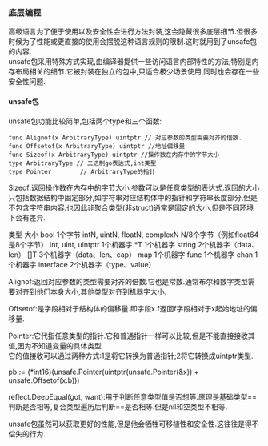 ### 底层编程 ###

高级语言为了便于使用以及安全性会进行方法封装,这会隐藏很多底层细节.但很多时候为了性能或更直接的使用会摆脱这种语言规则的限制.这时就用到了unsafe包的内容.    
unsafe包采用特殊方式实现,由编译器提供一些访问语言内部特性的方法,特别是内存布局相关的细节.它被封装在独立的包中,只适合极少场景使用,同时也会存在一些安全性问题.    

#### unsafe包 ####

unsafe包功能比较简单,包括两个type和三个函数:
	
	func Alignof(x ArbitraryType) uintptr // 对应参数的类型需要对齐的倍数.
	func Offsetof(x ArbitraryType) uintptr //地址偏移量
	func Sizeof(x ArbitraryType) uintptr //操作数在内存中的字节大小
	type ArbitraryType // 二进制go表达式,int类型
	type Pointer		// ArbitraryType的指针


Sizeof:返回操作数在内存中的字节大小,参数可以是任意类型的表达式.返回的大小只包括数据结构中固定部分,如字符串对应结构体中的指针和字符串长度部分,但是不包含字符串内容.也因此非聚合类型(非struct)通常是固定的大小,但是不同环境下会有差异.

类型	大小
bool	1个字节
intN, uintN, floatN, complexN	N/8个字节（例如float64是8个字节）
int, uint, uintptr	1个机器字
*T	1个机器字
string	2个机器字（data、len）
[]T	3个机器字（data、len、cap）
map	1个机器字
func	1个机器字
chan	1个机器字
interface	2个机器字（type、value）

Alignof:返回对应参数的类型需要对齐的倍数.它也是常数.通常布尔和数字类型需要对齐到他们本身大小,其他类型对齐到机器字大小.

Offsetof:是字段相对于结构体的偏移量.即字段x.f返回f字段相对于x起始地址的偏移量.

Pointer:它代指任意类型的指针.它和普通指针一样可以比较,但是不能直接接收其值,因为不知道变量的具体类型.     
它的值接收可以通过两种方式:1是将它转换为普通指针;2将它转换成uintptr类型.

pb := (*int16)(unsafe.Pointer(uintptr(unsafe.Pointer(&x)) + unsafe.Offsetof(x.b)))



reflect.DeepEqual(got, want):用于判断任意类型值是否想等.原理是基础类型==判断是否相等,复合类型遍历后判断==是否相等.但是nil和空类型不相等.

unsafe包虽然可以获取更好的性能,但是他会牺牲可移植性和安全性.这往往是得不偿失的行为.















